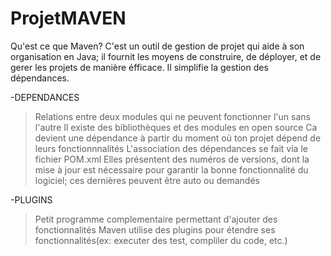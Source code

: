 # ProjetMAVEN
Qu'est ce que Maven?
C'est un outil de gestion de projet qui aide à son organisation en Java; il fournit les moyens de construire, de déployer, et de gerer les projets de manière éfficace.
Il simplifie la gestion des dépendances.

 -DEPENDANCES
>Relations entre deux modules qui ne peuvent fonctionner l'un sans l'autre
>Il existe des bibliothèques et des modules en open source
>Ca devient une dépendance à partir du moment où ton projet dépend de leurs fonctionnnalités
>L'association des dépendances se fait via le fichier POM.xml
>Elles présentent des numéros de versions, dont la mise à jour est nécessaire pour garantir la bonne fonctionnalité du logiciel; ces dernières peuvent être auto ou demandés

-PLUGINS
>Petit programme complementaire permettant d'ajouter des fonctionnalités 
>Maven utilise des plugins pour étendre ses fonctionnalités(ex: executer des test, compliler du code, etc.)


 
